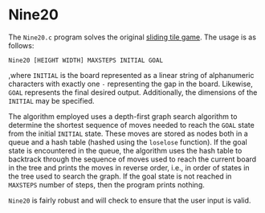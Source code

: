 # Nine20

The `Nine20.c` program solves the original [sliding tile game](https://www.google.com/search?q=sliding+tiles+board+puzzle&tbm=isch&ved=2ahUKEwjKtPHZifnrAhUxZN8KHfgkBgoQ2-cCegQIABAA&oq=sliding+tiles+board+puzzle&gs_lcp=CgNpbWcQAzoECCMQJzoCCAA6BQgAELEDOggIABCxAxCDAToECAAQQzoHCAAQsQMQQzoGCAAQCBAeOgQIABAYOgQIABAeUPAdWMY4YJU5aABwAHgAgAF-iAGsEpIBBDE5LjaYAQCgAQGqAQtnd3Mtd2l6LWltZ8ABAQ&sclient=img&ei=CP9nX8qQErHI_Qb4yZhQ&bih=821&biw=1440#imgrc=WszK9huczZpHPM). The usage is as follows: 

`Nine20 [HEIGHT WIDTH] MAXSTEPS INITIAL GOAL`

,where `INITIAL` is the board represented as a linear string of alphanumeric characters with exactly one `-` representing the gap in the board. Likewise, `GOAL` represents the final desired output. Additionally, the dimensions of the `INITIAL` may be specified.

The algorithm employed uses a depth-first graph search algorithm to determine the shortest sequence of moves needed to reach the `GOAL` state from the initial `INITIAL` state. These moves are stored as nodes both in a queue and a hash table (hashed using the `loselose` function). If the goal state is encountered in the queue, the algorithm uses the hash table to backtrack through the sequence of moves used to reach the current board in the tree and prints the moves in reverse order, i.e., in order of states in the tree used to search the graph. If the goal state is not reached in `MAXSTEPS` number of steps, then the program prints nothing.

`Nine20` is fairly robust and will check to ensure that the user input is valid.
